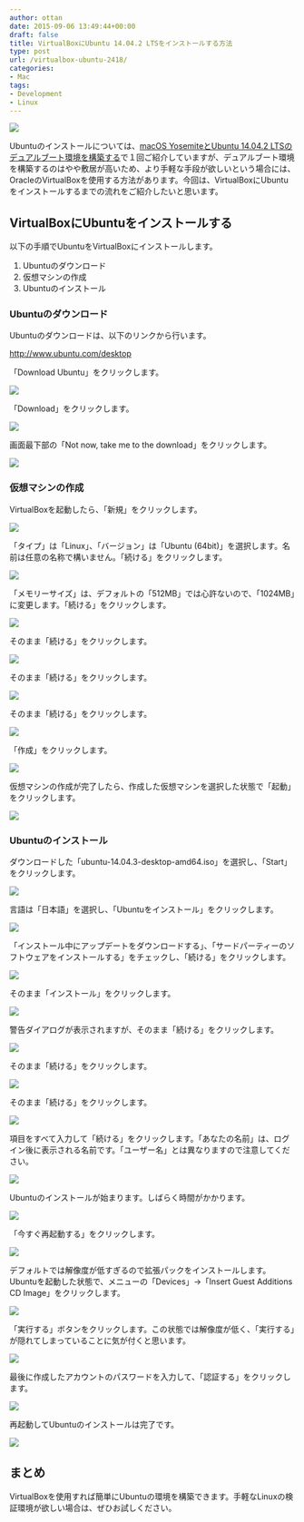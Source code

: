 ```yaml
---
author: ottan
date: 2015-09-06 13:49:44+00:00
draft: false
title: VirtualBoxにUbuntu 14.04.2 LTSをインストールする方法
type: post
url: /virtualbox-ubuntu-2418/
categories:
- Mac
tags:
- Development
- Linux
---
```


![](/uploads/2015/09/150906-55ebebde0ee6c.jpg)






Ubuntuのインストールについては、[macOS YosemiteとUbuntu 14.04.2 LTSのデュアルブート環境を構築する](/os-x-ubuntu-dual-boot-2-1236/)で１回ご紹介していますが、デュアルブート環境を構築するのはやや敷居が高いため、より手軽な手段が欲しいという場合には、OracleのVirtualBoxを使用する方法があります。今回は、VirtualBoxにUbuntuをインストールするまでの流れをご紹介したいと思います。





## VirtualBoxにUbuntuをインストールする





以下の手順でUbuntuをVirtualBoxにインストールします。






  1. Ubuntuのダウンロード
  2. 仮想マシンの作成
  3. Ubuntuのインストール




### Ubuntuのダウンロード





Ubuntuのダウンロードは、以下のリンクから行います。



http://www.ubuntu.com/desktop



「Download Ubuntu」をクリックします。





![](/uploads/2015/09/150906-55ebeb7118154.png)






「Download」をクリックします。





![](/uploads/2015/09/150906-55ebeb736963f.png)






画面最下部の「Not now, take me to the download」をクリックします。





![](/uploads/2015/09/150906-55ebeb766e09d.png)






### 仮想マシンの作成





VirtualBoxを起動したら、「新規」をクリックします。





![](/uploads/2015/09/150906-55ebeb77ef6fe.png)






「タイプ」は「Linux」、「バージョン」は「Ubuntu (64bit)」を選択します。名前は任意の名称で構いません。「続ける」をクリックします。





![](/uploads/2015/09/150906-55ebeb7a0e1a0.png)






「メモリーサイズ」は、デフォルトの「512MB」では心許ないので、「1024MB」に変更します。「続ける」をクリックします。





![](/uploads/2015/09/150906-55ebeb7c3df5f.png)






そのまま「続ける」をクリックします。





![](/uploads/2015/09/150906-55ebeb7ee6ab4.png)






そのまま「続ける」をクリックします。





![](/uploads/2015/09/150906-55ebeb80f39d6.png)






そのまま「続ける」をクリックします。





![](/uploads/2015/09/150906-55ebeb837334c.png)






「作成」をクリックします。





![](/uploads/2015/09/150906-55ebeb859b406.png)






仮想マシンの作成が完了したら、作成した仮想マシンを選択した状態で「起動」をクリックします。





![](/uploads/2015/09/150906-55ebeb87e4033.png)






### Ubuntuのインストール





ダウンロードした「ubuntu-14.04.3-desktop-amd64.iso」を選択し、「Start」をクリックします。





![](/uploads/2015/09/150906-55ebeb8a34b99.png)






言語は「日本語」を選択し、「Ubuntuをインストール」をクリックします。





![](/uploads/2015/09/150906-55ebeb8d29bf6.png)






「インストール中にアップデートをダウンロードする」、「サードパーティーのソフトウェアをインストールする」をチェックし、「続ける」をクリックします。





![](/uploads/2015/09/150906-55ebeb9293b91.png)






そのまま「インストール」をクリックします。





![](/uploads/2015/09/150906-55ebeb9904ad5.png)






警告ダイアログが表示されますが、そのまま「続ける」をクリックします。





![](/uploads/2015/09/150906-55ebeba0b5f1f.png)






そのまま「続ける」をクリックします。





![](/uploads/2015/09/150906-55ebeba8cf5cd.png)






そのまま「続ける」をクリックします。





![](/uploads/2015/09/150906-55ebebb08a4ae.png)






項目をすべて入力して「続ける」をクリックします。「あなたの名前」は、ログイン後に表示される名前です。「ユーザー名」とは異なりますので注意してください。





![](/uploads/2015/09/150906-55ebebb6a0493.png)






Ubuntuのインストールが始まります。しばらく時間がかかります。





![](/uploads/2015/09/150906-55ebebbd9ddd6.png)






「今すぐ再起動する」をクリックします。





![](/uploads/2015/09/150906-55ebebc98638b.png)






デフォルトでは解像度が低すぎるので拡張パックをインストールします。Ubuntuを起動した状態で、メニューの「Devices」→「Insert Guest Additions CD Image」をクリックします。





![](/uploads/2015/09/150906-55ebebd5c1d41.png)






「実行する」ボタンをクリックします。この状態では解像度が低く、「実行する」が隠れてしまっていることに気が付くと思います。





![](/uploads/2015/09/150906-55ebebd7efbc2.png)






最後に作成したアカウントのパスワードを入力して、「認証する」をクリックします。





![](/uploads/2015/09/150906-55ebebdb4bed6.png)






再起動してUbuntuのインストールは完了です。





![](/uploads/2015/09/150906-55ec44443d063.png)






## まとめ





VirtualBoxを使用すれば簡単にUbuntuの環境を構築できます。手軽なLinuxの検証環境が欲しい場合は、ぜひお試しください。
